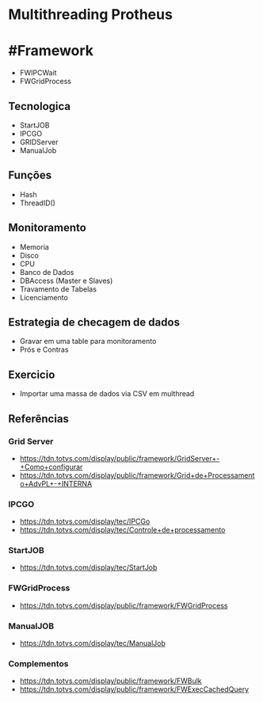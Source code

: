 # Multithreading Protheus

# #Framework
 - FWIPCWait
 - FWGridProcess

## Tecnologica
 - StartJOB 
 - IPCGO
 - GRIDServer
 - ManualJob

## Funções 
- Hash 
- ThreadID()

## Monitoramento 
- Memoria 
- Disco 
- CPU 
- Banco de Dados  
 - DBAccess (Master e Slaves)
 - Travamento de Tabelas 
- Licenciamento

## Estrategia de checagem de dados 
 - Gravar em uma table para monitoramento 
 - Prós e Contras

## Exercicio 
- Importar uma massa de dados via CSV em multhread 


## Referências 

### Grid  Server
- https://tdn.totvs.com/display/public/framework/GridServer+-+Como+configurar
- https://tdn.totvs.com/display/public/framework/Grid+de+Processamento+AdvPL+-+INTERNA


### IPCGO
- https://tdn.totvs.com/display/tec/IPCGo
- https://tdn.totvs.com/display/tec/Controle+de+processamento

### StartJOB 
- https://tdn.totvs.com/display/tec/StartJob


### FWGridProcess
- https://tdn.totvs.com/display/public/framework/FWGridProcess

### ManualJOB 
- https://tdn.totvs.com/display/tec/ManualJob

### Complementos 
- https://tdn.totvs.com/display/public/framework/FWBulk
- https://tdn.totvs.com/display/public/framework/FWExecCachedQuery





